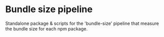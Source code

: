 # Bundle size pipeline

Standalone package & scripts for the 'bundle-size' pipeline that measure the bundle size for each npm package.
